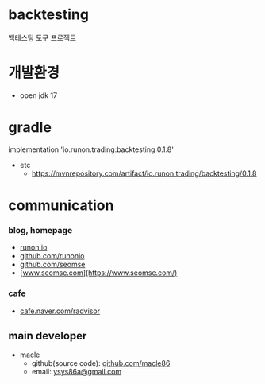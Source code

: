 # backtesting
백테스팅 도구 프로젝트
# 개발환경
- open jdk 17

# gradle
implementation 'io.runon.trading:backtesting:0.1.8'
- etc
    - https://mvnrepository.com/artifact/io.runon.trading/backtesting/0.1.8

# communication
### blog, homepage
- [runon.io](https://runon.io)
- [github.com/runonio](https://github.com/runonio)
- [github.com/seomse](https://github.com/seomse)
- [www.seomse.com](https://www.seomse.com/)

### cafe
- [cafe.naver.com/radvisor](https://cafe.naver.com/radvisor)


## main developer
- macle
    - github(source code): [github.com/macle86](https://github.com/macle86)
    - email: ysys86a@gmail.com
